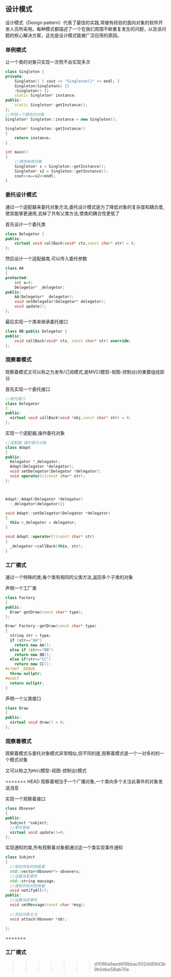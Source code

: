 ## 设计模式

设计模式（Design pattern）代表了最佳的实践,常被有经验的面向对象的软件开发人员所采用。每种模式都描述了一个在我们周围不断重复发生的问题，以及该问题的核心解决方案，这也是设计模式能被广泛应用的原因。

### 单例模式

让一个类的对象只实现一次而不会实现多次

```cpp
class Singleton {
private:
    Singleton() { cout << "Singleton()" << endl; }
    Singleton(Singleton&) {}
    ~Singleton() {}
    static Singleton* instance;
public:
    static Singleton* getInstance();
};
//声明一个静态的对象
Singleton* Singleton::instance = new Singleton();

Singleton* Singleton::getInstance()
{
    return instance;
}

int main()
{
    //使用单例对象
    Singleton* s = Singleton::getInstance();
    Singleton* s2 = Singleton::getInstance();
    cout<<s==s2<<endl;
}
```



### 委托设计模式

通过一个适配器来委托对象方法,委托设计模式是为了降低对象的复杂度和耦合度,使其能够更通用,去掉了共有父类方法,使类的耦合性更低了

首先设计一个委托类

```c++
class Delegetor {
public:
	virtual void callBack(void* ctx,const char* str) = 0;
};
```

然后设计一个适配器类,可以传入委托参数

```cpp
class AA
{
protected:
	int a=0;
	Delegetor* _delegetor;
public:
	AA(Delegetor* _delegetor);
	void setDelegator(Delegetor* delegetor);
	void update();
};
```

最后实现一个类来继承委托接口

```cpp
class BB:public Delegetor {
public:
	void callBack(void* ctx, const char* str) override;
};
```



### 观察着模式

观察着模式又可以称之为发布/订阅模式,是MVC(模型-视图-控制台)的重要组成部分

首先实现一个委托接口

```cpp
//委托接口
class Delegator
{
public:
  virtual void callBack(void *obj,const char* str) = 0;
};
```

实现一个适配器,操作委托对象

```cpp
//适配器,操作委托对象
class Adapt
{
public:
  Delegator *_delegator;
  Adapt(Delegator *delegator);
  void setDelegetor(Delegator *delegator);
  void operator()(const char* str);
};



Adapt::Adapt(Delegator *delegator)
  :_delegator(delegator){}

void Adapt::setDelegetor(Delegator *delegator)
{
  this->_delegator = delegator;
}

void Adapt::operator()(const char* str)
{
  _delegator->callBack(this, str);
}

```





### 工厂模式

通过一个特殊的类,每个类有相同的父类方法,返回多个子类的对象

声明一个工厂类

```cpp
class Factory
{
public:
  Draw* getDraw(const char* type);
};

Draw* Factory::getDraw(const char* type)
{
  string str = type;
  if (str=="AA")
	return new AA();
  else if (str=="BB")
	return new BB();
  else if(str=="CC")
	return new CC();
#ifdef _DEBUG
  throw nullptr;
#endif
  return nullptr;
}
```

声明一个父类接口

```cpp
class Draw
{
public:
  virtual void draw() = 0;
};
```



### 观察着模式

观察着模式与委托对象模式非常相似,但不同的是,观察着模式是一个一对多的的一个模式对象

又可以称之为`MVC`(模型-视图-控制台)模式

<<<<<<< HEAD
观察着相当于一个广播对象,一个类向多个关注此事件的对象发送消息

实现一个观察着接口

```cpp
class Obsever
{
public:
  Subject *subject;
  //事件更新
  virtual void update()=0;
};
```



实现通知的类,所有观察着对象都通过这一个类实现事件通知

```cpp
class Subject
{
  //保存所有的观察着
  std::vector<Obsever*> obsevers;	
  //设置消息事件
  std::string massage;	
  //通知所有的观察着
  void notifyAll();
public:
  //设置消息事件
  void setMessage(const char *msg);
  
  //添加对象关注
  void attach(Obsever *ob);

};
```
=======
### 工厂模式
>>>>>>> d1096a6aed6f8bbac502dd69d3b9b0ebe58ab70e

